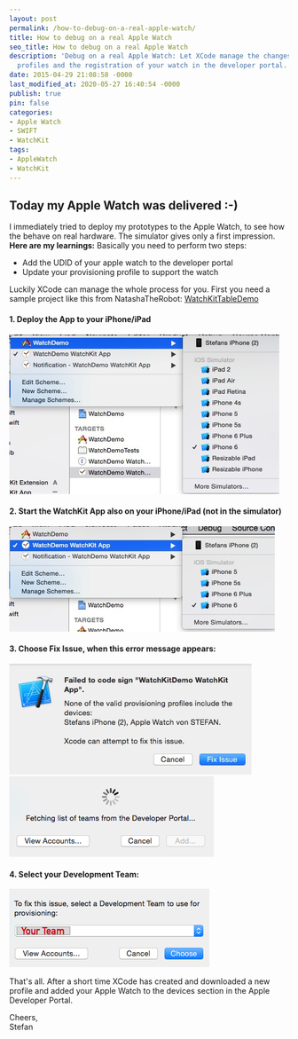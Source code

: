 ```yaml
---
layout: post
permalink: /how-to-debug-on-a-real-apple-watch/
title: How to debug on a real Apple Watch
seo_title: How to debug on a real Apple Watch
description: 'Debug on a real Apple Watch: Let XCode manage the changes on your provisioning
  profiles and the registration of your watch in the developer portal.'
date: 2015-04-29 21:08:58 -0000
last_modified_at: 2020-05-27 16:40:54 -0000
publish: true
pin: false
categories:
- Apple Watch
- SWIFT
- WatchKit
tags:
- AppleWatch
- WatchKit
---
```

## Today my Apple Watch was delivered :-)

I immediately tried to deploy my prototypes to the Apple Watch, to see how the behave on real hardware. The simulator gives only a first impression. **Here are my learnings:** Basically you need to perform two steps:

  * Add the UDID of your apple watch to the developer portal
  * Update your provisioning profile to support the watch

Luckily XCode can manage the whole process for you.  First you need a sample project like this from NatashaTheRobot: [WatchKitTableDemo](https://github.com/NatashaTheRobot/WatchKitTableDemo) 

#### 1. Deploy the App to your iPhone/iPad
[![Debug Apple Watch part1](/assets/wp-content/uploads/2015/04/Screen-Shot-2015-04-29-at-22.53.24-1.jpg)](/assets/wp-content/uploads/2015/04/Screen-Shot-2015-04-29-at-22.53.24-1.jpg) 

#### 2. Start the WatchKit App also on your iPhone/iPad (not in the simulator)
[![Debug Apple Watch part2](/assets/wp-content/uploads/2015/04/Screen-Shot-2015-04-29-at-22.55.14-1.jpg)](/assets/wp-content/uploads/2015/04/Screen-Shot-2015-04-29-at-22.55.14-1.jpg)

#### 3. Choose Fix Issue, when this error message appears:
[![WatchKit Error Message](/assets/wp-content/uploads/2015/04/watch1-1.jpg)](/assets/wp-content/uploads/2015/04/watch1-1.jpg) [![Select team from Apple Developer Portal](/assets/wp-content/uploads/2015/04/watch2.png)](/assets/wp-content/uploads/2015/04/watch2.png)

#### 4. Select your Development Team:
[![watch3](/assets/wp-content/uploads/2015/04/watch3.png)](/assets/wp-content/uploads/2015/04/watch3.png "XCode Watch Kit select team")

That's all. After a short time XCode has created and downloaded a new profile and added your Apple Watch to the devices section in the Apple Developer Portal.

Cheers,    
Stefan 
